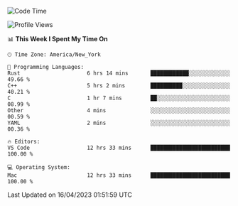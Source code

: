 <!--START_SECTION:waka-->
![Code Time](http://img.shields.io/badge/Code%20Time-327%20hrs%2019%20mins-blue)

![Profile Views](http://img.shields.io/badge/Profile%20Views-4-blue)

📊 **This Week I Spent My Time On** 

```text
🕑︎ Time Zone: America/New_York

💬 Programming Languages: 
Rust                     6 hrs 14 mins       ████████████░░░░░░░░░░░░░   49.66 % 
C++                      5 hrs 2 mins        ██████████░░░░░░░░░░░░░░░   40.21 % 
C                        1 hr 7 mins         ██░░░░░░░░░░░░░░░░░░░░░░░   08.99 % 
Other                    4 mins              ░░░░░░░░░░░░░░░░░░░░░░░░░   00.59 % 
YAML                     2 mins              ░░░░░░░░░░░░░░░░░░░░░░░░░   00.36 % 

🔥 Editors: 
VS Code                  12 hrs 33 mins      █████████████████████████   100.00 % 

💻 Operating System: 
Mac                      12 hrs 33 mins      █████████████████████████   100.00 % 
```


 Last Updated on 16/04/2023 01:51:59 UTC
<!--END_SECTION:waka-->
